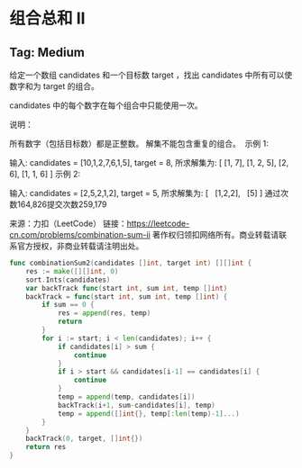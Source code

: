 # 组合总和 II

## Tag: Medium  

给定一个数组 candidates 和一个目标数 target ，找出 candidates 中所有可以使数字和为 target 的组合。

candidates 中的每个数字在每个组合中只能使用一次。

说明：

所有数字（包括目标数）都是正整数。
解集不能包含重复的组合。 
示例 1:

输入: candidates = [10,1,2,7,6,1,5], target = 8,
所求解集为:
[
  [1, 7],
  [1, 2, 5],
  [2, 6],
  [1, 1, 6]
]
示例 2:

输入: candidates = [2,5,2,1,2], target = 5,
所求解集为:
[
  [1,2,2],
  [5]
]
通过次数164,826提交次数259,179

来源：力扣（LeetCode）
链接：https://leetcode-cn.com/problems/combination-sum-ii
著作权归领扣网络所有。商业转载请联系官方授权，非商业转载请注明出处。


```go
func combinationSum2(candidates []int, target int) [][]int {
    res := make([][]int, 0)
    sort.Ints(candidates)
    var backTrack func(start int, sum int, temp []int)
    backTrack = func(start int, sum int, temp []int) {
        if sum == 0 {
            res = append(res, temp)
            return 
        }
        for i := start; i < len(candidates); i++ {
            if candidates[i] > sum {
                continue
            }
            if i > start && candidates[i-1] == candidates[i] {
                continue
            }
            temp = append(temp, candidates[i])
            backTrack(i+1, sum-candidates[i], temp)
            temp = append([]int{}, temp[:len(temp)-1]...)
        }
    }
    backTrack(0, target, []int{})
    return res
}
```

